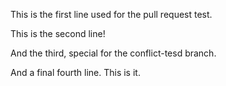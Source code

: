 This is the first line used for the pull request test.

This is the second line!

And the third, special for the conflict-tesd branch.

And a final fourth line. This is it.
